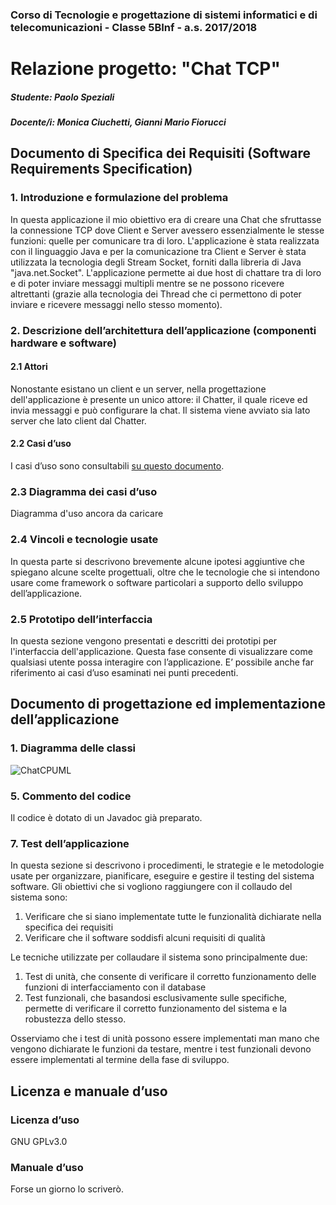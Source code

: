 ### Corso di Tecnologie e progettazione di sistemi informatici e di telecomunicazioni - Classe 5BInf - a.s. 2017/2018

# Relazione progetto: "Chat TCP"
##### Studente: Paolo Speziali
##### Docente/i: Monica Ciuchetti, Gianni Mario Fiorucci

## Documento di Specifica dei Requisiti (Software Requirements Specification)
### 1. Introduzione e formulazione del problema
In questa applicazione il mio obiettivo era di creare una Chat che sfruttasse la connessione TCP dove Client e Server avessero essenzialmente le stesse funzioni: quelle per comunicare tra di loro. L'applicazione è stata realizzata con il linguaggio Java e per la comunicazione tra Client e Server è stata utilizzata la tecnologia degli Stream Socket, forniti dalla libreria di Java "java.net.Socket". L'applicazione permette ai due host di chattare tra di loro e di poter inviare messaggi multipli mentre se ne possono ricevere altrettanti (grazie alla tecnologia dei Thread che ci permettono di poter inviare e ricevere messaggi nello stesso momento).
### 2. Descrizione dell’architettura dell’applicazione (componenti     hardware e software)
#### 2.1 Attori
Nonostante esistano un client e un server, nella progettazione dell'applicazione è presente un unico attore: il Chatter, il quale riceve ed invia messaggi e può configurare la chat. Il sistema viene avviato sia lato server che lato client dal Chatter.
#### 2.2 Casi d’uso
I casi d’uso sono consultabili [su questo documento](https://drive.google.com/open?id=1GGU1up_lbYSlS06jW5Pwf8_hnmFZwYke3NojD43c6Mw).
### 2.3 Diagramma dei casi d’uso
Diagramma d'uso ancora da caricare
### 2.4 Vincoli e tecnologie usate
In questa parte si descrivono brevemente alcune ipotesi aggiuntive che spiegano alcune scelte progettuali, oltre che le tecnologie che si intendono usare come framework o software particolari a supporto dello sviluppo dell’applicazione.
### 2.5 Prototipo dell’interfaccia
In questa sezione vengono presentati e descritti dei prototipi per l'interfaccia dell'applicazione. Questa fase consente di visualizzare come qualsiasi utente possa interagire con l’applicazione. E’ possibile anche far riferimento ai casi d’uso esaminati nei punti precedenti.
## Documento di progettazione ed implementazione dell’applicazione
### 1. Diagramma delle classi
![ChatCPUML](https://i.imgur.com/coYHpmq.png)
### 5. Commento del codice
Il codice è dotato di un Javadoc già preparato.
### 7. Test dell’applicazione
In questa sezione si descrivono i procedimenti, le strategie e le metodologie usate per organizzare,  pianificare, eseguire e gestire il testing del sistema software.
Gli obiettivi che si vogliono raggiungere con il collaudo del sistema sono:
1. Verificare che si siano implementate tutte le funzionalità dichiarate nella specifica dei requisiti
2. Verificare che il software soddisfi alcuni requisiti di qualità

Le tecniche utilizzate per collaudare il sistema sono principalmente due:
1. Test di unità, che consente di verificare il corretto funzionamento delle funzioni di interfacciamento con il database
2. Test funzionali, che basandosi esclusivamente sulle specifiche, permette di verificare il corretto funzionamento del sistema e la robustezza dello stesso.

Osserviamo che i test di unità possono essere implementati man mano che vengono dichiarate le funzioni da testare, mentre i test funzionali devono essere implementati al termine della fase di sviluppo.
## Licenza e manuale d’uso
### Licenza d’uso
GNU GPLv3.0
### Manuale d’uso
Forse un giorno lo scriverò.


